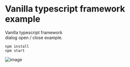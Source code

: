 # Vanilla typescript framework example

Vanilla typescript framework  
dialog open / close example.

```
npm install
npm start
```
![image](https://user-images.githubusercontent.com/66151500/173639680-3441eea2-ead1-49f0-91c2-ce5c87466f6f.png)
